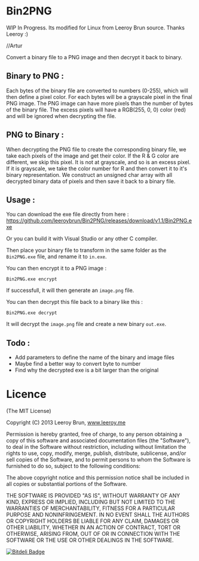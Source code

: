 # Bin2PNG

WIP In Progress. Its modified for Linux from Leeroy Brun source. Thanks Leeroy :)

//Artur


Convert a binary file to a PNG image and then decrypt it back to binary.

## Binary to PNG :

Each bytes of the binary file are converted to numbers (0-255), which will then define a pixel color.
For each bytes will be a grayscale pixel in the final PNG image. 
The PNG image can have more pixels than the number of bytes of the binary file. 
The excess pixels will have a RGB(255, 0, 0) color (red) and will be ignored when decrypting the file.

## PNG to Binary :

When decrypting the PNG file to create the corresponding binary file, we take each pixels of the image and get their color.
If the R & G color are different, we skip this pixel. It is not at grayscale, and so is an excess pixel.
If it is grayscale, we take the color number for R and then convert it to it's binary representation.
We construct an unsigned char array with all decrypted binary data of pixels and then save it back to a binary file.

## Usage :

You can download the exe file directly from here : https://github.com/leeroybrun/Bin2PNG/releases/download/v1.1/Bin2PNG.exe

Or you can build it with Visual Studio or any other C compiler.

Then place your binary file to transform in the same folder as the `Bin2PNG.exe` file, and rename it to `in.exe`.

You can then encrypt it to a PNG image :

```shell
Bin2PNG.exe encrypt
```

If successfull, it will then generate an `image.png` file.

You can then decrypt this file back to a binary like this :

```shell
Bin2PNG.exe decrypt
```

It will decrypt the `image.png` file and create a new binary `out.exe`.

## Todo :

- Add parameters to define the name of the binary and image files
- Maybe find a better way to convert byte to number
- Find why the decrypted exe is a bit larger than the original

Licence
======================
(The MIT License)

Copyright (C) 2013 Leeroy Brun, www.leeroy.me

Permission is hereby granted, free of charge, to any person obtaining a copy of this software and associated documentation files (the "Software"), to deal in the Software without restriction, including without limitation the rights to use, copy, modify, merge, publish, distribute, sublicense, and/or sell copies of the Software, and to permit persons to whom the Software is furnished to do so, subject to the following conditions:

The above copyright notice and this permission notice shall be included in all copies or substantial portions of the Software.

THE SOFTWARE IS PROVIDED "AS IS", WITHOUT WARRANTY OF ANY KIND, EXPRESS OR IMPLIED, INCLUDING BUT NOT LIMITED TO THE WARRANTIES OF MERCHANTABILITY, FITNESS FOR A PARTICULAR PURPOSE AND NONINFRINGEMENT. IN NO EVENT SHALL THE AUTHORS OR COPYRIGHT HOLDERS BE LIABLE FOR ANY CLAIM, DAMAGES OR OTHER LIABILITY, WHETHER IN AN ACTION OF CONTRACT, TORT OR OTHERWISE, ARISING FROM, OUT OF OR IN CONNECTION WITH THE SOFTWARE OR THE USE OR OTHER DEALINGS IN THE SOFTWARE.

[![Bitdeli Badge](https://d2weczhvl823v0.cloudfront.net/leeroybrun/bin2png/trend.png)](https://bitdeli.com/free "Bitdeli Badge")
